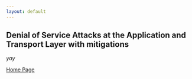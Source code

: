 ```yaml
---
layout: default
---
```


## Denial of Service Attacks at the Application and Transport Layer with mitigations

_yay_

[Home Page](./)
